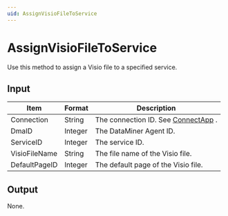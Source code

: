 ```yaml
---
uid: AssignVisioFileToService
---
```


# AssignVisioFileToService

Use this method to assign a Visio file to a specified service.

## Input

| Item          | Format  | Description                                          |
|---------------|---------|------------------------------------------------------|
| Connection    | String  | The connection ID. See [ConnectApp](xref:ConnectApp) . |
| DmaID         | Integer | The DataMiner Agent ID.                              |
| ServiceID     | Integer | The service ID.                                      |
| VisioFileName | String  | The file name of the Visio file.                     |
| DefaultPageID | Integer | The default page of the Visio file.                  |

## Output

None.

